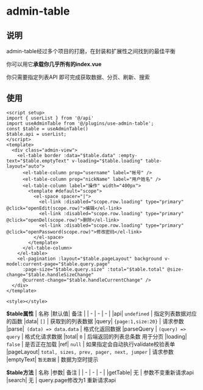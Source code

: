 # admin-table

## 说明
admin-table经过多个项目的打磨，在封装和扩展性之间找到的最佳平衡

你可以用它**承载你几乎所有的index.vue**

你只需要指定列表API 即可完成获取数据、分页、刷新、搜索

## 使用
``` vue{2-4}
<script setup>
import { userList } from '@/api'
import useAdminTable from '@/plugins/use-admin-table';
const $table = useAdminTable()
$table.api = userList;
</script>
<template>
  <div class="admin-view">
    <el-table border :data="$table.data" :empty-text="$table.emptyText" v-loading="$table.loading" table-layout="auto">
      <el-table-column prop="username" label="帐号" />
      <el-table-column prop="nickName" label="用户姓名" />
      <el-table-column label="操作" width="400px">
        <template #default="scope">
          <el-space spacer="|">
            <el-link :disabled="scope.row.loading" type="primary" @click="openEdit(scope.row)">编辑</el-link>
            <el-link :disabled="scope.row.loading" type="primary" @click="openDel(scope.row)">删除</el-link>
            <el-link :disabled="scope.row.loading" type="primary" @click="openPassword(scope.row)">修改密码</el-link>
          </el-space>
        </template>
      </el-table-column>
    </el-table>
    <el-pagination :layout="$table.pageLayout" background v-model:current-page="$table.query.page"
      :page-size="$table.query.size" :total="$table.total" @size-change="$table.handleSizeChange"
      @current-change="$table.handleCurrentChange" />
  </div>
</template>

<style></style>

```

 **$table属性**
| 名称 |默认值| 备注 |
| - | - | - | 
|api| ```undefined``` |  指定列表数据对应的函数
|data| ```[]``` |  获取到的列表数据
|query| ```{page:1,size:20}``` |  请求参数 
|parse|``` (data) => data.data``` |  格式化返回数据
|parseQuery | ```(query) => query``` |  格式化请求数据
|total| ```0``` |  后端返回的列表总条数 用于分页
|loading| ```false``` |  是否正在加载
|ref| ```null``` |  如果指定会自动执行validate校验表单
|pageLayout| ```total, sizes, prev, pager, next, jumper``` |  请求参数 
|emptyText| ```暂无数据``` |  数据为空时提示 

**$table方法**
| 名称 |参数| 备注 |
| - | - | - | 
|getTable| 无 |  参数不变重新请求api
|search| 无 |  query.page修改为1 重新请求api



